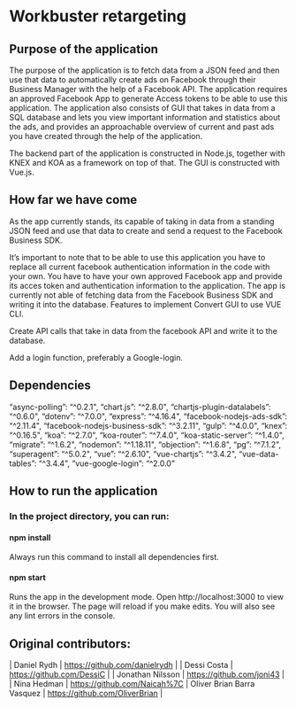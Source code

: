 # Workbuster retargeting

## Purpose of the application

The purpose of the application is to fetch data from a JSON feed and then use that data to automatically create ads on Facebook through their Business Manager with the help of a Facebook API. The application requires an approved Facebook App to generate Access tokens to be able to use this application. The application also consists of GUI that takes in data from a SQL database and lets you view important information and statistics about the ads, and provides an approachable overview of current and past ads you have created through the help of the application.

The backend part of the application is constructed in Node.js, together with KNEX and KOA as a framework on top of that. The GUI is constructed with Vue.js.

## How far we have come

As the app currently stands, its capable of taking in data from a standing JSON feed and use that data to create and send a request to the Facebook Business SDK.

It’s important to note that to be able to use this application you have to replace all current facebook authentication information in the code with your own. You have to have your own approved Facebook app and provide its acces token and authentication information to the application. The app is currently not able of fetching data from the Facebook Business SDK and writing it into the database.
Features to implement
Convert GUI to use VUE CLI.

Create API calls that take in data from the facebook API and write it to the database.

Add a login function, preferably a Google-login.

## Dependencies

“async-polling”: “^0.2.1",
“chart.js”: “^2.8.0",
“chartjs-plugin-datalabels”: “^0.6.0",
“dotenv”: “^7.0.0",
“express”: “^4.16.4",
“facebook-nodejs-ads-sdk”: “^2.11.4",
“facebook-nodejs-business-sdk”: “^3.2.11",
“gulp”: “^4.0.0",
“knex”: “^0.16.5",
“koa”: “^2.7.0",
“koa-router”: “^7.4.0",
“koa-static-server”: “^1.4.0",
“migrate”: “^1.6.2",
“nodemon”: “^1.18.11",
“objection”: “^1.6.8",
“pg”: “^7.1.2",
“superagent”: “^5.0.2",
“vue”: “^2.6.10",
“vue-chartjs”: “^3.4.2",
“vue-data-tables”: “^3.4.4",
“vue-google-login”: “^2.0.0"

## How to run the application

### In the project directory, you can run:

#### npm install

Always run this command to install all dependencies first.

#### npm start

Runs the app in the development mode.
Open http://localhost:3000 to view it in the browser.
The page will reload if you make edits.
You will also see any lint errors in the console.

## Original contributors:

| Daniel Rydh | https://github.com/danielrydh |
| Dessi Costa | https://github.com/DessiC |
| Jonathan Nilsson | https://github.com/joni43 |
| Nina Hedman | https://github.com/Naicah%7C
| Oliver Brian Barra Vasquez | https://github.com/OliverBrian |
